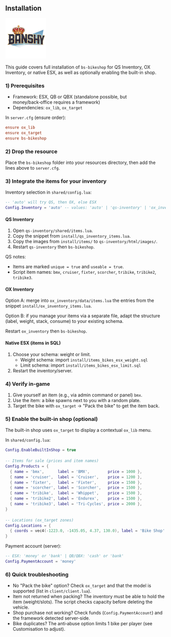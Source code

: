 ## Installation

![Banshy](../assets/banshy128.webp)

This guide covers full installation of `bs-bikeshop` for QS Inventory, OX Inventory, or native ESX, as well as optionally enabling the built-in shop.

### 1) Prerequisites
- Framework: ESX, QB or QBX (standalone possible, but money/back‑office requires a framework)
- Dependencies: `ox_lib`, `ox_target`

In `server.cfg` (ensure order):

```cfg
ensure ox_lib
ensure ox_target
ensure bs-bikeshop
```

### 2) Drop the resource
Place the `bs-bikeshop` folder into your resources directory, then add the lines above to `server.cfg`.

### 3) Integrate the items for your inventory

Inventory selection in `shared/config.lua`:

```lua
-- 'auto' will try QS, then OX, else ESX
Config.Inventory = 'auto' -- values: 'auto' | 'qs-inventory' | 'ox_inventory' | 'esx'
```

#### QS Inventory
1. Open `qs-inventory/shared/items.lua`.
2. Copy the snippet from `install/qs_inventory_items.lua`.
3. Copy the images from `install/items/` to `qs-inventory/html/images/`.
4. Restart `qs-inventory` then `bs-bikeshop`.

QS notes:
- Items are marked `unique = true` and `useable = true`.
- Script item names: `bmx`, `cruiser`, `fixter`, `scorcher`, `tribike`, `tribike2`, `tribike3`.

#### OX Inventory
Option A: merge into `ox_inventory/data/items.lua` the entries from the snippet `install/ox_inventory_items.lua`.

Option B: if you manage your items via a separate file, adapt the structure (label, weight, stack, consume) to your existing schema.

Restart `ox_inventory` then `bs-bikeshop`.

#### Native ESX (items in SQL)
1. Choose your schema: weight or limit.
   - Weight schema: import `install/items_bikes_esx_weight.sql`
   - Limit schema: import `install/items_bikes_esx_limit.sql`
2. Restart the inventory/server.

### 4) Verify in-game
1. Give yourself an item (e.g., via admin command or panel) `bmx`.
2. Use the item: a bike spawns next to you with a random plate.
3. Target the bike with `ox_target` → "Pack the bike" to get the item back.

### 5) Enable the built-in shop (optional)
The built-in shop uses `ox_target` to display a contextual `ox_lib` menu.

In `shared/config.lua`:

```lua
Config.EnableBuiltInShop = true

-- Items for sale (prices and item names)
Config.Products = {
  { name = 'bmx',      label = 'BMX',        price = 1000 },
  { name = 'cruiser',  label = 'Cruiser',    price = 1200 },
  { name = 'fixter',   label = 'Fixter',     price = 1500 },
  { name = 'scorcher', label = 'Scorcher',   price = 1500 },
  { name = 'tribike',  label = 'Whippet',    price = 1500 },
  { name = 'tribike2', label = 'Endurex',    price = 1500 },
  { name = 'tribike3', label = 'Tri-Cycles', price = 2000 },
}

-- Locations (ox_target zones)
Config.Locations = {
  { coords = vec4(-1223.0, -1435.05, 4.37, 130.0), label = 'Bike Shop' },
}
```

Payment account (server):

```lua
-- ESX: 'money' or 'bank' | QB/QBX: 'cash' or 'bank'
Config.PaymentAccount = 'money'
```

### 6) Quick troubleshooting
- No "Pack the bike" option? Check `ox_target` and that the model is supported (list in `client/client.lua`).
- Item not returned when packing? The inventory must be able to hold the item (weight/slots). The script checks capacity before deleting the vehicle.
- Shop purchase not working? Check funds (`Config.PaymentAccount`) and the framework detected server-side.
- Bike duplicates? The anti‑abuse option limits 1 bike per player (see Customisation to adjust).


